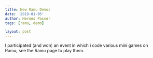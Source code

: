 ```yaml
---
title: New Ramu Demos
date: '2019-01-05'
author: Hermes Passer
tags: [ramu, demo]

layout: post
---
```

I participated (and won) an event in which i code various mini games on Ramu, see the Ramu page to play them.
